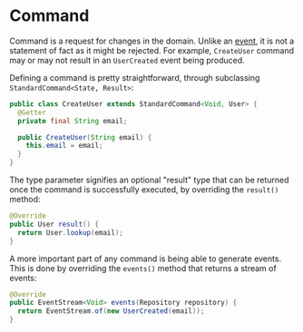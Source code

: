 # Command

Command is a request for changes in the domain. Unlike an [event](event.md), it is not a statement of fact as it might be rejected. For example, `CreateUser` command may or may not result in an `UserCreated` event being produced.

Defining a command is pretty straightforward, through subclassing `StandardCommand<State, Result>`:

```java
public class CreateUser extends StandardCommand<Void, User> {
  @Getter
  private final String email;

  public CreateUser(String email) {
    this.email = email;
  }
}
```

The type parameter signifies an optional "result" type that can be returned
once the command is successfully executed, by overriding the `result()`
method:

```java
@Override
public User result() {
  return User.lookup(email);
}
```

A more important part of any command is being able to generate events. This is done by overriding the `events()` method that returns a stream of events:

```java
@Override
public EventStream<Void> events(Repository repository) {
  return EventStream.of(new UserCreated(email));
}
```
